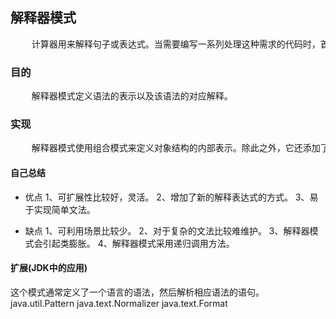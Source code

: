 ## 解释器模式
<pre>
    计算器用来解释句子或表达式。当需要编写一系列处理这种需求的代码时，首先要知道句子或表达式的结构，要有一个表达式或句子的内部表示。多数情况下，最合适的结构是基于组合模式的组合结构。
</pre>


### 目的
<pre>
    解释器模式定义语法的表示以及该语法的对应解释。
</pre>

### 实现
<pre>
    解释器模式使用组合模式来定义对象结构的内部表示。除此之外，它还添加了实现来解释表达式并将其转换为内部结构。因此，解释器模式属于行为型模式。
</pre>


#### 自己总结
- 优点
    1、可扩展性比较好，灵活。 
    2、增加了新的解释表达式的方式。 
    3、易于实现简单文法。
    
- 缺点
     1、可利用场景比较少。 
     2、对于复杂的文法比较难维护。 
     3、解释器模式会引起类膨胀。 
     4、解释器模式采用递归调用方法。
    
#### 扩展(JDK中的应用)
这个模式通常定义了一个语言的语法，然后解析相应语法的语句。
java.util.Pattern
java.text.Normalizer
java.text.Format